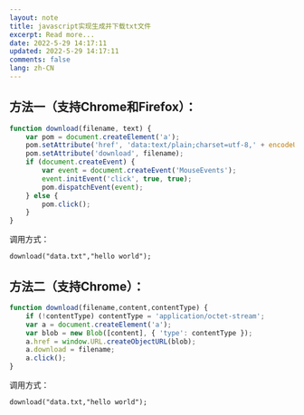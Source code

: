 ```yaml
---
layout: note
title: javascript实现生成并下载txt文件
excerpt: Read more...
date: 2022-5-29 14:17:11
updated: 2022-5-29 14:17:11
comments: false
lang: zh-CN
---
```


## 方法一（支持Chrome和Firefox）：

```js
function download(filename, text) {
    var pom = document.createElement('a');
    pom.setAttribute('href', 'data:text/plain;charset=utf-8,' + encodeURIComponent(text));
    pom.setAttribute('download', filename);
    if (document.createEvent) {
        var event = document.createEvent('MouseEvents');
        event.initEvent('click', true, true);
        pom.dispatchEvent(event);
    } else {
        pom.click();
    }
}
```

调用方式：

`download("data.txt","hello world");`

## 方法二（支持Chrome）：

```js
function download(filename,content,contentType) {
    if (!contentType) contentType = 'application/octet-stream';
    var a = document.createElement('a');
    var blob = new Blob([content], { 'type': contentType });
    a.href = window.URL.createObjectURL(blob);
    a.download = filename;
    a.click();
}
```

调用方式：

`download("data.txt,"hello world");`

  